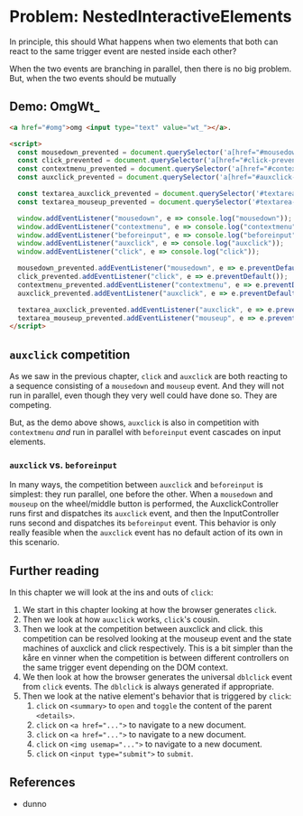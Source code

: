 # Problem: NestedInteractiveElements

In principle, this should 
What happens when two elements that both can react to the same trigger event are nested inside each other?

When the two events are branching in parallel, then there is no big problem. But, when the two events should be mutually  

## Demo: OmgWt_

```html
<a href="#omg">omg <input type="text" value="wt_"></a>.

<script>
  const mousedown_prevented = document.querySelector('a[href="#mousedown-prevented"]');
  const click_prevented = document.querySelector('a[href="#click-prevented"]');
  const contextmenu_prevented = document.querySelector('a[href="#contextmenu-prevented"]');
  const auxclick_prevented = document.querySelector('a[href="#auxclick-prevented"]');

  const textarea_auxclick_prevented = document.querySelector('#textarea-auxclick-prevented');
  const textarea_mouseup_prevented = document.querySelector('#textarea-mouseup-prevented');

  window.addEventListener("mousedown", e => console.log("mousedown"));
  window.addEventListener("contextmenu", e => console.log("contextmenu"));
  window.addEventListener("beforeinput", e => console.log("beforeinput"));
  window.addEventListener("auxclick", e => console.log("auxclick"));
  window.addEventListener("click", e => console.log("click"));

  mousedown_prevented.addEventListener("mousedown", e => e.preventDefault());
  click_prevented.addEventListener("click", e => e.preventDefault());
  contextmenu_prevented.addEventListener("contextmenu", e => e.preventDefault());
  auxclick_prevented.addEventListener("auxclick", e => e.preventDefault());

  textarea_auxclick_prevented.addEventListener("auxclick", e => e.preventDefault());
  textarea_mouseup_prevented.addEventListener("mouseup", e => e.preventDefault());
</script>
```
  
## `auxclick` competition

As we saw in the previous chapter, `click` and `auxclick` are both reacting to a sequence consisting of a `mousedown` and `mouseup` event. And they will not run in parallel, even though they very well could have done so. They are competing.

But, as the demo above shows, `auxclick` is also in competition with `contextmenu` *and* run in parallel with `beforeinput` event cascades on input elements.

### `auxclick` vs. `beforeinput`

In many ways, the competition between `auxclick` and `beforeinput` is simplest: they run parallel, one before the other. When a `mousedown` and `mouseup` on the wheel/middle button is performed, the AuxclickController runs first and dispatches its `auxclick` event, and then the InputController runs second and dispatches its `beforeinput` event. This behavior is only really feasible when the `auxclick` event has no default action of its own in this scenario.     



## Further reading

In this chapter we will look at the ins and outs of `click`:
1. We start in this chapter looking at how the browser generates `click`.
2. Then we look at how `auxclick` works, `click`'s cousin.
3. Then we look at the competition between auxclick and click. this competition can be resolved looking at the mouseup event and the state machines of auxclick and click respectively. This is a bit simpler than the kåre en vinner when the competition is between different controllers on the same trigger event depending on the DOM context.
3. We then look at how the browser generates the universal `dblclick` event from `click` events. The `dblclick` is always generated if appropriate.
4. Then we look at the native element's behavior that is triggered by `click`:
   1. `click` on `<summary>` to `open` and  `toggle` the content of the parent `<details>`.   
   1. `click` on `<a href="...">` to navigate to a new document.   
   1. `click` on `<a href="...">` to navigate to a new document.   
   1. `click` on `<img usemap="...">` to navigate to a new document.   
   1. `click` on `<input type="submit">` to `submit`.   

## References

 * dunno